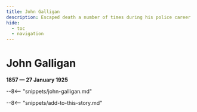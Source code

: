 ```yaml
---
title: John Galligan
description: Escaped death a number of times during his police career
hide:
  - toc
  - navigation 
---
```


# John Galligan

**1857 — 27 January 1925**

--8<-- "snippets/john-galligan.md"

--8<-- "snippets/add-to-this-story.md"